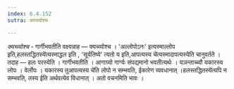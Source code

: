 ```yaml
---
index: 6.4.152
sutra: क्यच्व्योश्च

---
```

_क्यच्व्योश्च_ - गार्गीभवतीति वक्ष्यन्नाह — क्यच्व्योश्च । 'अल्लोपोऽनः' इत्यस्माल्लोप इति,हलस्तद्धितस्ये॑त्यस्माद्धल इति , 'सूर्यतिष्ये' त्यतो य इति,आपत्यस्य चे॑त्यस्मादापत्यस्येति चानुवर्तते । तदाह — हलः परस्येति । गार्गीभवतीति । आगाग्र्यो गार्ग्यः संपद्यमानो भवतीत्यर्थः । यञन्ताच्च्वौ यकारस्य लोपः । वेर्लोपः । यकारस्य तुआपत्यस्य चे॑ति लोपो न सम्भवति, ईकारेण व्यवधानात् ।हलस्तद्धितस्ये॑त्यपि न सम्भवति, तस्य ईति अर्थवत्येव विधानात् । अतो वचनमिति भावः ।